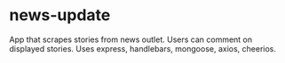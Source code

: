 # news-update
App that scrapes stories from news outlet. Users can comment on displayed stories. Uses express, handlebars, mongoose, axios, cheerios. 

